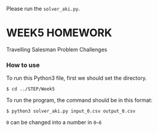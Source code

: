 Please run the ```solver_aki.py```.
# **WEEK5 HOMEWORK**
Travelling Salesman Problem Challenges

### How to use
To run this Python3 file, first we should set the directory.
```
$ cd ../STEP/Week5
```
To run the program, the command should be in this format:
```
$ python3 solver_aki.py input_0.csv output_0.csv
```

```0``` can be changed into a number in ```0~6```
